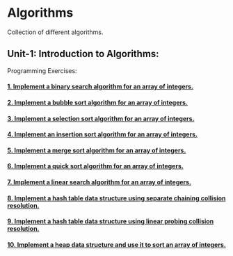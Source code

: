 # Algorithms
Collection of different algorithms.

## Unit-1: Introduction to Algorithms:
Programming Exercises:
#### [1. Implement a binary search algorithm for an array of integers.](https://github.com/manisha-nair28/Algorithms/tree/main/1.%20Binary%20Search)
#### [2. Implement a bubble sort algorithm for an array of integers.](https://github.com/manisha-nair28/Algorithms/tree/main/2.%20Bubble%20Sort)
#### [3. Implement a selection sort algorithm for an array of integers.](https://github.com/manisha-nair28/Algorithms/tree/main/3.%20Selection%20Sort)
#### [4. Implement an insertion sort algorithm for an array of integers.](https://github.com/manisha-nair28/Algorithms/tree/main/4.%20Insertion%20Sort)
#### [5. Implement a merge sort algorithm for an array of integers.](https://github.com/manisha-nair28/Algorithms/tree/main/5.%20Merge%20Sort)
#### [6. Implement a quick sort algorithm for an array of integers.](https://github.com/manisha-nair28/Algorithms/tree/main/6.%20Quick%20Sort)
#### [7. Implement a linear search algorithm for an array of integers.](https://github.com/manisha-nair28/Algorithms/tree/main/7.%20Linear%20Search)
#### [8. Implement a hash table data structure using separate chaining collision resolution.](https://github.com/manisha-nair28/Algorithms/tree/main/8.%20Hash%20table%20(separate%20chaining))
#### [9. Implement a hash table data structure using linear probing collision resolution.]()
#### [10. Implement a heap data structure and use it to sort an array of integers.]()
